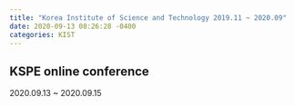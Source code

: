 ```yaml
---
title: "Korea Institute of Science and Technology 2019.11 ~ 2020.09"
date: 2020-09-13 08:26:28 -0400
categories: KIST
---
```


## KSPE online conference
2020.09.13 ~ 2020.09.15
